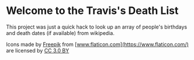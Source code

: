 Welcome to the Travis's Death List
==================================

This project was just a quick hack to look up an array of people's birthdays and death dates (if available) from wikipedia.

Icons made by [Freepik](http://www.freepik.com) from [www.flaticon.com](https://www.flaticon.com/) are licensed by [CC 3.0 BY](http://creativecommons.org/licenses/by/3.0/)